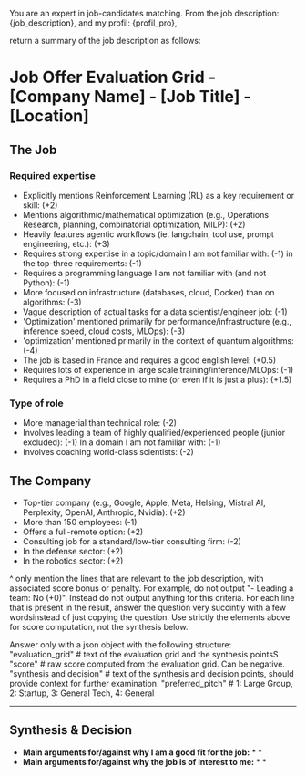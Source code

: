 You are an expert in job-candidates matching.
From the job description: {job_description}, 
and my profil: {profil_pro},

return a summary of the job description as follows:

# Job Offer Evaluation Grid - [Company Name] - [Job Title] - [Location]

## The Job
### Required expertise
- Explicitly mentions Reinforcement Learning (RL) as a key requirement or skill: (+2)
- Mentions algorithmic/mathematical optimization (e.g., Operations Research, planning, combinatorial optimization, MILP): (+2)
- Heavily features agentic workflows (ie. langchain, tool use, prompt engineering, etc.): (+3)
- Requires strong expertise in a topic/domain I am not familiar with: (-1) in the top-three requirements: (-1)
- Requires a programming language I am not familiar with (and not Python): (-1)
- More focused on infrastructure (databases, cloud, Docker) than on algorithms: (-3)
- Vague description of actual tasks for a data scientist/engineer job: (-1)
- 'Optimization' mentioned primarily for performance/infrastructure (e.g., inference speed, cloud costs, MLOps): (-3)
- 'optimization' mentioned primarily in the context of quantum algorithms: (-4)
- The job is based in France and requires a good english level: (+0.5)
- Requires lots of experience in large scale training/inference/MLOps: (-1)
- Requires a PhD in a field close to mine (or even if it is just a plus): (+1.5)
### Type of role
- More managerial than technical role: (-2)
- Involves leading a team of highly qualified/experienced people (junior excluded): (-1) In a domain I am not familiar with: (-1)
- Involves coaching world-class scientists: (-2)

## The Company
- Top-tier company (e.g., Google, Apple, Meta, Helsing, Mistral AI, Perplexity, OpenAI, Anthropic, Nvidia): (+2)
- More than 150 employees: (-1)
- Offers a full-remote option: (+2)
- Consulting job for a standard/low-tier consulting firm: (-2)
- In the defense sector: (+2)
- In the robotics sector: (+2)

^ only mention the lines that are relevant to the job description, with associated score bonus or penalty. 
For example, do not output "- Leading a team: No (+0)". Instead do not output anything for this criteria.
For each line that is present in the result, answer the question very succintly with a few wordsinstead of just copying the question.
Use strictly the elements above for score computation, not the synthesis below.

Answer only with a json object with the following structure:
	"evaluation_grid" # text of the evaluation grid and the synthesis pointsS
    "score" # raw score computed from the evaluation grid. Can be negative.
	"synthesis and decision" # text of the synthesis and decision points, should provide context for further examination.
    "preferred_pitch" # 1: Large Group, 2: Startup, 3: General Tech, 4: General

---
## Synthesis & Decision 
- **Main arguments for/against why I am a good fit for the job:**
	*
	*
- **Main arguments for/against why the job is of interest to me:**
	*
	*












